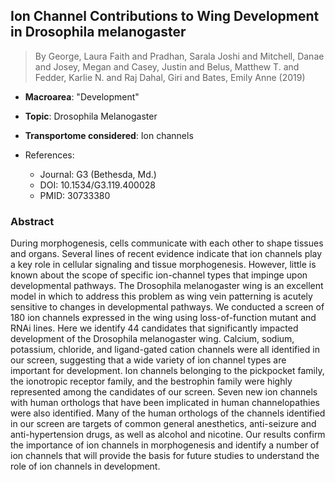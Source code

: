 ## Ion Channel Contributions to Wing Development in Drosophila melanogaster

> By George, Laura Faith and Pradhan, Sarala Joshi and Mitchell, Danae and Josey, Megan and Casey, Justin and Belus, Matthew T. and Fedder, Karlie N. and Raj Dahal, Giri and Bates, Emily Anne (2019)

- **Macroarea**: "Development"
- **Topic**: Drosophila Melanogaster
- **Transportome considered**: Ion channels

- References:
  - Journal: G3 (Bethesda, Md.)
  - DOI: 10.1534/G3.119.400028
  - PMID: 30733380

### Abstract

During morphogenesis, cells communicate with each other to shape tissues and organs. Several lines of recent evidence indicate that ion channels play a key role in cellular signaling and tissue morphogenesis. However, little is known about the scope of specific ion-channel types that impinge upon developmental pathways. The Drosophila melanogaster wing is an excellent model in which to address this problem as wing vein patterning is acutely sensitive to changes in developmental pathways. We conducted a screen of 180 ion channels expressed in the wing using loss-of-function mutant and RNAi lines. Here we identify 44 candidates that significantly impacted development of the Drosophila melanogaster wing. Calcium, sodium, potassium, chloride, and ligand-gated cation channels were all identified in our screen, suggesting that a wide variety of ion channel types are important for development. Ion channels belonging to the pickpocket family, the ionotropic receptor family, and the bestrophin family were highly represented among the candidates of our screen. Seven new ion channels with human orthologs that have been implicated in human channelopathies were also identified. Many of the human orthologs of the channels identified in our screen are targets of common general anesthetics, anti-seizure and anti-hypertension drugs, as well as alcohol and nicotine. Our results confirm the importance of ion channels in morphogenesis and identify a number of ion channels that will provide the basis for future studies to understand the role of ion channels in development.
